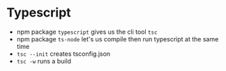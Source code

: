 # Typescript

- npm package `typescript` gives us the cli tool `tsc`
- npm package `ts-node` let's us compile then run typescript at the same time
- `tsc --init` creates tsconfig.json
- `tsc -w` runs a build
